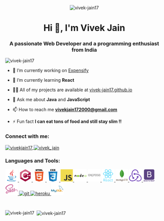 <p align="center">
  <img src="https://images.unsplash.com/photo-1526374965328-7f61d4dc18c5?ixlib=rb-1.2.1&ixid=MnwxMjA3fDB8MHxwaG90by1wYWdlfHx8fGVufDB8fHx8&auto=format&fit=crop&w=1500&q=80" alt="vivek-jain17" width="1000" height="400" />
</p>

<h1 align="center">Hi 👋, I'm Vivek Jain</h1>
<h3 align="center">A passionate Web Developer and a programming enthusiast from India</h3>

<p align="left"> <img src="https://komarev.com/ghpvc/?username=vivek-jain17&label=Profile%20views&color=0e75b6&style=flat" alt="vivek-jain17" /> </p>

- 🔭 I’m currently working on [Expensify](https://github.com/vivek-jain17/Expensify)

- 🌱 I’m currently learning **React**

- 👨‍💻 All of my projects are available at [vivek-jain17.github.io](https://vivek-jain17.github.io)

- 💬 Ask me about **Java** and **JavaScript**

- 📫 How to reach me **vivekjain172000@gmail.com**

- ⚡ Fun fact **I can eat tons of food and still stay slim !!**

<h3 align="left">Connect with me:</h3>
<p align="left">
  <a href="https://linkedin.com/in/vivekjain17/" target="blank">
    <img align="center" src="https://cdn.jsdelivr.net/npm/simple-icons@3.0.1/icons/linkedin.svg" alt="vivekjain17" height="30" width="40" />
  </a>
  <a href="https://www.instagram.com/vivekjain1720/" target="blank">
    <img align="center" src="https://cdn.jsdelivr.net/npm/simple-icons@3.0.1/icons/instagram.svg" alt="vivek_jain" height="30" width="40" />
  </a>
</p>

<h3 align="left">Languages and Tools:</h3>
<p align="left"> 
<!--   java -->
  <a href="https://www.java.com" target="_blank"> 
    <img src="https://raw.githubusercontent.com/devicons/devicon/master/icons/java/java-original.svg" alt="java" width="40" height="40"/> 
  </a>
<!--   c++ -->
  <a href="https://www.w3schools.com/cpp/" target="_blank"> 
    <img src="https://raw.githubusercontent.com/devicons/devicon/master/icons/cplusplus/cplusplus-original.svg" alt="cplusplus" width="40" height="40"/> 
  </a> 
<!--   html -->
  <a href="https://www.w3.org/html/" target="_blank"> 
    <img src="https://raw.githubusercontent.com/devicons/devicon/master/icons/html5/html5-original-wordmark.svg" alt="html5" width="40" height="40"/>
  </a>
<!--   css -->
  <a href="https://www.w3schools.com/css/" target="_blank">
    <img src="https://raw.githubusercontent.com/devicons/devicon/master/icons/css3/css3-original-wordmark.svg" alt="css3" width="40" height="40"/> 
  </a>
<!--   javascript -->
  <a href="https://developer.mozilla.org/en-US/docs/Web/JavaScript" target="_blank"> 
    <img src="https://raw.githubusercontent.com/devicons/devicon/master/icons/javascript/javascript-original.svg" alt="javascript" width="40" height="40"/> 
  </a>
<!--   nodejs -->
  <a href="https://nodejs.org" target="_blank">
    <img src="https://raw.githubusercontent.com/devicons/devicon/master/icons/nodejs/nodejs-original-wordmark.svg" alt="nodejs" width="40" height="40"/>
  </a>
<!--   express -->
  <a href="https://expressjs.com" target="_blank"> 
    <img src="https://raw.githubusercontent.com/devicons/devicon/master/icons/express/express-original-wordmark.svg" alt="express" width="40" height="40"/>
  </a>
<!--   reactjs -->
  <a href="https://reactjs.org/" target="_blank"> 
    <img src="https://raw.githubusercontent.com/devicons/devicon/master/icons/react/react-original-wordmark.svg" alt="react" width="40" height="40"/> 
  </a>
<!--   mongodb -->
  <a href="https://www.mongodb.com/" target="_blank"> 
    <img src="https://raw.githubusercontent.com/devicons/devicon/master/icons/mongodb/mongodb-original-wordmark.svg" alt="mongodb" width="40" height="40"/> 
  </a> 
<!--   redux -->
  <a href="https://redux.js.org" target="_blank"> 
    <img src="https://raw.githubusercontent.com/devicons/devicon/master/icons/redux/redux-original.svg" alt="redux" width="40" height="40"/>
  </a> 
<!--   bootstrap -->
  <a href="https://getbootstrap.com" target="_blank"> 
    <img src="https://raw.githubusercontent.com/devicons/devicon/master/icons/bootstrap/bootstrap-plain-wordmark.svg" alt="bootstrap" width="40" height="40"/> 
  </a>  
<!--   sass -->
  <a href="https://sass-lang.com" target="_blank">
    <img src="https://raw.githubusercontent.com/devicons/devicon/master/icons/sass/sass-original.svg" alt="sass" width="40" height="40"/> 
  </a>
<!--   git -->
  <a href="https://git-scm.com/" target="_blank">
    <img src="https://www.vectorlogo.zone/logos/git-scm/git-scm-icon.svg" alt="git" width="40" height="40"/>
  </a>
<!--   heroku -->
  <a href="https://heroku.com" target="_blank">
    <img src="https://www.vectorlogo.zone/logos/heroku/heroku-icon.svg" alt="heroku" width="40" height="40"/>
  </a>
<!--   mysql -->
  <a href="https://www.mysql.com/" target="_blank"> 
    <img src="https://raw.githubusercontent.com/devicons/devicon/master/icons/mysql/mysql-original-wordmark.svg" alt="mysql" width="40" height="40"/>
  </a> 
</p>
<br/>
<p>
  <p>
    <img align="left" alt="vivek-jain17"
         src="https://github-readme-stats.vercel.app/api/top-langs?username=vivek-jain17&show_icons=true&locale=en&layout=compact&theme=onedark" />
  </p>
  <p>&nbsp;
    <img align="center" src="https://github-readme-stats.vercel.app/api?username=vivek-jain17&show_icons=true&locale=en&theme=onedark" alt="vivek-jain17" />
  </p>
</p>
